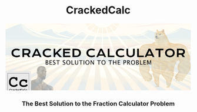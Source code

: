 <h1 align="center">CrackedCalc</h1>
<p align="center">
  <img src="/resultcalc.png" alt="CrackedCalc Logo" width="600">
</p>

<h3 align="center">The Best Solution to the Fraction Calculator Problem</h3>
